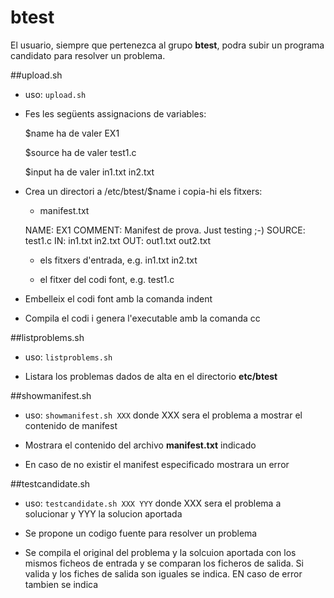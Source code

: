 # btest

El usuario, siempre que pertenezca al grupo **btest**, podra subir un programa candidato para resolver un problema. 

##upload.sh

- uso: `upload.sh`

- Fes les següents assignacions de variables:
 
    $name ha de valer EX1
    
    $source ha de valer test1.c 
    
    $input ha de valer in1.txt in2.txt 

- Crea un directori a /etc/btest/$name i copia-hi els fitxers:

    - manifest.txt  

    NAME: EX1
    COMMENT: Manifest de prova. Just testing ;-)
    SOURCE: test1.c
    IN: in1.txt in2.txt
    OUT: out1.txt out2.txt

    - els fitxers d'entrada, e.g. in1.txt in2.txt 
 
    - el fitxer del codi font, e.g. test1.c 

- Embelleix el codi font amb la comanda indent

- Compila el codi i genera l'executable amb la comanda cc

##listproblems.sh

- uso: `listproblems.sh`

- Listara los problemas dados de alta en el directorio **etc/btest**

##showmanifest.sh

- uso: `showmanifest.sh XXX` donde XXX sera el problema a mostrar el contenido de manifest

- Mostrara el contenido del archivo **manifest.txt** indicado

- En caso de no existir el manifest especificado mostrara un error

##testcandidate.sh

- uso: `testcandidate.sh XXX YYY` donde XXX sera el problema a solucionar y YYY la solucion aportada

- Se propone un codigo fuente para resolver un problema

- Se compila el original del problema y la solcuion aportada con los mismos ficheos de entrada y se comparan los ficheros de salida. Si valida y los fiches de salida son iguales se indica. EN caso de error tambien se indica
